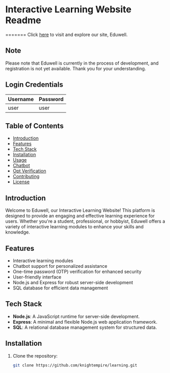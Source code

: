 # Interactive Learning Website Readme

=======
Click [here](https://eduwells.onrender.com/) to visit and explore our site, Eduwell.

## Note

Please note that Eduwell is currently in the process of development, and registration is not yet available. Thank you for your understanding.


## Login Credentials

| Username | Password |
|----------|----------|
| user     | user     |




## Table of Contents
- [Introduction](#introduction)
- [Features](#features)
- [Tech Stack](#tech-stack)
- [Installation](#installation)
- [Usage](#usage)
- [Chatbot](#chatbot)
- [Opt Verification](#opt-verification)
- [Contributing](#contributing)
- [License](#license)

## Introduction

Welcome to Eduwell, our Interactive Learning Website! This platform is designed to provide an engaging and effective learning experience for users. Whether you're a student, professional, or hobbyist, Eduwell offers a variety of interactive learning modules to enhance your skills and knowledge.


## Features

- Interactive learning modules
- Chatbot support for personalized assistance
- One-time password (OTP) verification for enhanced security
- User-friendly interface
- Node.js and Express for robust server-side development
- SQL database for efficient data management

## Tech Stack

- **Node.js**: A JavaScript runtime for server-side development.
- **Express**: A minimal and flexible Node.js web application framework.
- **SQL**: A relational database management system for structured data.

## Installation

1. Clone the repository:

   ```bash
   git clone https://github.com/knightempire/learning.git
